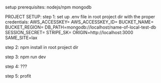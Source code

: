 <!-- deployed to heroku/mongodb atlas for dev -->
<!-- will probably do the same for prod -->

setup prerequisites:
nodejs/npm
mongodb

PROJECT SETUP:
step 1:
set up .env file in root project dir with the proper credentials:
AWS_ACCESSKEY=
AWS_ACCESSKEY_ID=
BUCKET_NAME=
BUCKET_REGION=
DB_PATH=mongodb://localhost/name-of-local-test-db
SESSION_SECRET=
STRIPE_SK=
ORIGIN=http://localhost:3000
SAME_SITE=lax

step 2:
npm install in root project dir

step 3:
npm run dev

step 4:
???

step 5: profit
